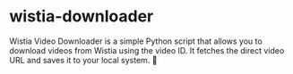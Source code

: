 # wistia-downloader
Wistia Video Downloader is a simple Python script that allows you to download videos from Wistia using the video ID. It fetches the direct video URL and saves it to your local system. 🎥 
